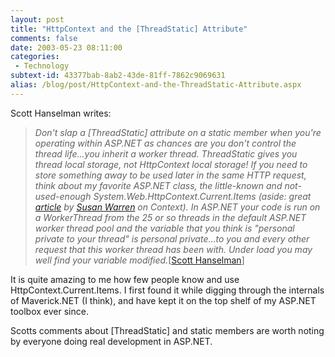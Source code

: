 ```yaml
---
layout: post
title: "HttpContext and the [ThreadStatic] Attribute"
comments: false
date: 2003-05-23 08:11:00
categories:
 - Technology
subtext-id: 43377bab-8ab2-43de-81ff-7862c9069631
alias: /blog/post/HttpContext-and-the-ThreadStatic-Attribute.aspx
---
```



Scott Hanselman writes:

> _Don't slap a [ThreadStatic] attribute on a static member when you're operating within ASP.NET as chances are you don't control the thread life...you inherit a worker thread. ThreadStatic gives you thread local storage, not HttpContext local storage! If you need to store something away to be used later in the same HTTP request, think about my favorite ASP.NET class, the little-known and not-used-enough System.Web.HttpContext.Current.Items (aside: great _[_article_](http://msdn.microsoft.com/library/default.asp?url=/library/en-us/dnaspnet/html/asp01242002.asp)_ by _[_Susan Warren_](http://swarren.net/)_ on Context). In ASP.NET your code is run on a WorkerThread from the 25 or so threads in the default ASP.NET worker thread pool and the variable that you think is "personal private to your thread" is personal private...to you and every other request that this worker thread has been with. Under load you may well find your variable modified._[[Scott Hanselman](http://radio.weblogs.com/0106747/2003/05/23.html#a320)]

It is quite amazing to me how few people know and use HttpContext.Current.Items. I first found it while digging through the internals of Maverick.NET (I think), and have kept it on the top shelf of my ASP.NET toolbox ever since.

Scotts comments about [ThreadStatic] and static members are worth noting by everyone doing real development in ASP.NET.
